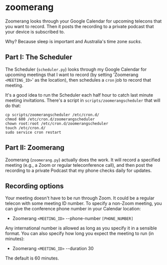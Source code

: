 zoomerang
=========

Zoomerang looks through your Google Calendar for upcoming telecons that you
want to record. Then it posts the recording to a private podcast that your 
device is subscribed to. 

Why? Because sleep is important and Australia's time zone *sucks*.


Part I: The Scheduler
---------------------

The Scheduler (`scheduler.py`) looks through my Google Calendar for upcoming 
meetings that I want to record (by setting 'Zoomerang `<MEETING_ID>`' as the 
location), then schedules a `cron` job to record that meeting.

It's a good idea to run the Scheduler each half hour to catch last minute
meeting invitations. There's a script in `scripts/zoomerangscheduler` that
will do that:

````
cp scripts/zoomerangscheduler /etc/cron.d/
chmod 600 /etc/cron.d/zoomerangscheduler
chown root:root /etc/cron.d/zoomerangscheduler
touch /etc/cron.d/
sudo service cron restart
````


Part II: Zoomerang
------------------

Zoomerang (`zoomerang.py`) actually does the work. It will record a specified 
meeting (e.g., a Zoom or regular teleconference call), and then post the 
recording to a private Podcast that my phone checks daily for updates.


Recording options
-----------------

Your meeting doesn't have to be run through Zoom. It could be a regular telecon
with some meeting ID number. To specify a non-Zoom meeting, you can give the
conference phone number in your Calendar location:

- Zoomerang `<MEETING_ID>` --phone-number `[PHONE_NUMBER]`

Any international number is allowed as long as you specify it in a sensible 
format. You can also specify how long you expect the meeting to run (in minutes):

- Zoomerang `<MEETING_ID>` --duration 30

The default is 60 minutes. 